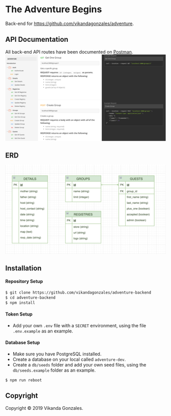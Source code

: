 # The Adventure Begins

Back-end for https://github.com/vikandagonzales/adventure.

## API Documentation
All back-end API routes have been documented on [Postman](https://documenter.getpostman.com/view/5952215/RznEMKFu).
![Adventure Postman API Documentation](assets/api.png)

## ERD
![Adventure ERD](assets/erd.png)

## Installation

#### Repository Setup
```
$ git clone https://github.com/vikandagonzales/adventure-backend
$ cd adventure-backend
$ npm install
```

#### Token Setup
- Add your own `.env` file with a `SECRET` environment, using the file `.env.example` as an example.

#### Database Setup

- Make sure you have PostgreSQL installed.
- Create a database on your local called `adventure-dev`.
- Create a `db/seeds` folder and add your own seed files, using the `db/seeds.example` folder as an example.
```
$ npm run reboot
```

## Copyright

Copyright &copy; 2019 Vikanda Gonzales.